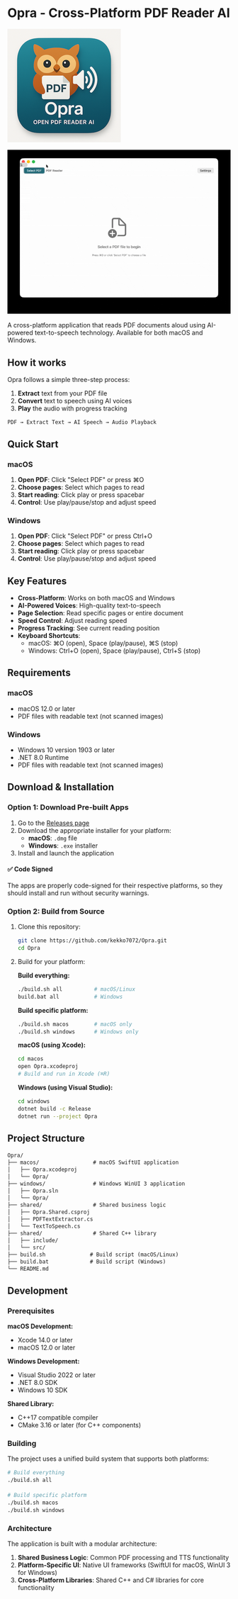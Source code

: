 # Opra - Cross-Platform PDF Reader AI

![App Icon](./app-icon.png)

![Video Demo](./app-recording.gif)

A cross-platform application that reads PDF documents aloud using AI-powered text-to-speech technology. Available for both macOS and Windows.

## How it works

Opra follows a simple three-step process:
1. **Extract** text from your PDF file
2. **Convert** text to speech using AI voices
3. **Play** the audio with progress tracking

```
PDF → Extract Text → AI Speech → Audio Playback
```

## Quick Start

### macOS
1. **Open PDF**: Click "Select PDF" or press ⌘O
2. **Choose pages**: Select which pages to read
3. **Start reading**: Click play or press spacebar
4. **Control**: Use play/pause/stop and adjust speed

### Windows
1. **Open PDF**: Click "Select PDF" or press Ctrl+O
2. **Choose pages**: Select which pages to read
3. **Start reading**: Click play or press spacebar
4. **Control**: Use play/pause/stop and adjust speed

## Key Features

- **Cross-Platform**: Works on both macOS and Windows
- **AI-Powered Voices**: High-quality text-to-speech
- **Page Selection**: Read specific pages or entire document
- **Speed Control**: Adjust reading speed
- **Progress Tracking**: See current reading position
- **Keyboard Shortcuts**: 
  - macOS: ⌘O (open), Space (play/pause), ⌘S (stop)
  - Windows: Ctrl+O (open), Space (play/pause), Ctrl+S (stop)

## Requirements

### macOS
- macOS 12.0 or later
- PDF files with readable text (not scanned images)

### Windows
- Windows 10 version 1903 or later
- .NET 8.0 Runtime
- PDF files with readable text (not scanned images)

## Download & Installation

### Option 1: Download Pre-built Apps

1. Go to the [Releases page](https://github.com/kekko7072/Opra/releases)
2. Download the appropriate installer for your platform:
   - **macOS**: `.dmg` file
   - **Windows**: `.exe` installer
3. Install and launch the application

#### ✅ Code Signed

The apps are properly code-signed for their respective platforms, so they should install and run without security warnings.

### Option 2: Build from Source

1. Clone this repository:
   ```bash
   git clone https://github.com/kekko7072/Opra.git
   cd Opra
   ```

2. Build for your platform:

   **Build everything:**
   ```bash
   ./build.sh all          # macOS/Linux
   build.bat all           # Windows
   ```

   **Build specific platform:**
   ```bash
   ./build.sh macos        # macOS only
   ./build.sh windows      # Windows only
   ```

   **macOS (using Xcode):**
   ```bash
   cd macos
   open Opra.xcodeproj
   # Build and run in Xcode (⌘R)
   ```

   **Windows (using Visual Studio):**
   ```bash
   cd windows
   dotnet build -c Release
   dotnet run --project Opra
   ```

## Project Structure

```
Opra/
├── macos/                 # macOS SwiftUI application
│   ├── Opra.xcodeproj
│   └── Opra/
├── windows/               # Windows WinUI 3 application
│   ├── Opra.sln
│   └── Opra/
├── shared/                # Shared business logic
│   ├── Opra.Shared.csproj
│   ├── PDFTextExtractor.cs
│   └── TextToSpeech.cs
├── shared/                # Shared C++ library
│   ├── include/
│   └── src/
├── build.sh              # Build script (macOS/Linux)
├── build.bat             # Build script (Windows)
└── README.md
```

## Development

### Prerequisites

**macOS Development:**
- Xcode 14.0 or later
- macOS 12.0 or later

**Windows Development:**
- Visual Studio 2022 or later
- .NET 8.0 SDK
- Windows 10 SDK

**Shared Library:**
- C++17 compatible compiler
- CMake 3.16 or later (for C++ components)

### Building

The project uses a unified build system that supports both platforms:

```bash
# Build everything
./build.sh all

# Build specific platform
./build.sh macos
./build.sh windows
```

### Architecture

The application is built with a modular architecture:

1. **Shared Business Logic**: Common PDF processing and TTS functionality
2. **Platform-Specific UI**: Native UI frameworks (SwiftUI for macOS, WinUI 3 for Windows)
3. **Cross-Platform Libraries**: Shared C++ and C# libraries for core functionality


